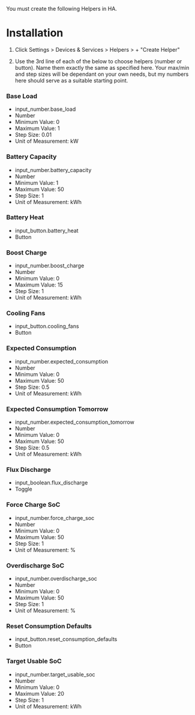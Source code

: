 You must create the following Helpers in HA.

# Installation

1. Click Settings > Devices & Services > Helpers > + "Create Helper"

2. Use the 3rd line of each of the below to choose helpers (number or button).  Name them exactly the same as specified here.  Your max/min and step sizes will be dependant on your own needs, but my numbers here should serve as a suitable starting point.


### Base Load
* input_number.base_load
* Number
* Minimum Value: 0
* Maximum Value: 1
* Step Size: 0.01
* Unit of Measurement: kW

### Battery Capacity
* input_number.battery_capacity
* Number
* Minimum Value: 1
* Maximum Value: 50
* Step Size: 1
* Unit of Measurement: kWh

### Battery Heat
* input_button.battery_heat
* Button

### Boost Charge
* input_number.boost_charge
* Number
* Minimum Value: 0
* Maximum Value: 15
* Step Size: 1
* Unit of Measurement: kWh

### Cooling Fans
* input_button.cooling_fans
* Button

### Expected Consumption
* input_number.expected_consumption
* Number
* Minimum Value: 0
* Maximum Value: 50
* Step Size: 0.5
* Unit of Measurement: kWh

### Expected Consumption Tomorrow
* input_number.expected_consumption_tomorrow
* Number
* Minimum Value: 0
* Maximum Value: 50
* Step Size: 0.5
* Unit of Measurement: kWh

### Flux Discharge
* input_boolean.flux_discharge
* Toggle

### Force Charge SoC
* input_number.force_charge_soc
* Number
* Minimum Value: 0
* Maximum Value: 50
* Step Size: 1
* Unit of Measurement: %

### Overdischarge SoC
* input_number.overdischarge_soc
* Number
* Minimum Value: 0
* Maximum Value: 50
* Step Size: 1
* Unit of Measurement: %

### Reset Consumption Defaults
* input_button.reset_consumption_defaults
* Button

### Target Usable SoC
* input_number.target_usable_soc
* Number
* Minimum Value: 0
* Maximum Value: 20
* Step Size: 1
* Unit of Measurement: kWh
